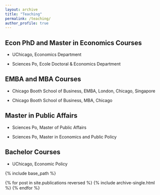 ```yaml
---
layout: archive
title: "Teaching"
permalink: /teaching/
author_profile: true
---
```


## Econ PhD and Master in Economics Courses

* UChicago, Economics Department


* Sciences Po, Ecole Doctoral \& Economics Department



## EMBA and MBA Courses


* Chicago Booth School of Business, EMBA, London, Chicago, Singapore

* Chicago Booth School of Business, MBA, Chicago


## Master in Public Affairs 

* Sciences Po, Master of Public Affairs

* Sciences Po, Master in Economics and Public Policy

## Bachelor Courses

* UChicago, Economic Policy


{% include base_path %}

{% for post in site.publications reversed %}
  {% include archive-single.html %}
{% endfor %}
